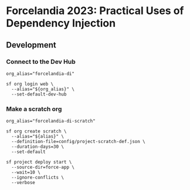 # Forcelandia 2023: Practical Uses of Dependency Injection

## Development

### Connect to the Dev Hub

```shell
org_alias="forcelandia-di"

sf org login web \
  --alias="${org_alias}" \
  --set-default-dev-hub
```

### Make a scratch org

```shell
org_alias="forcelandia-di-scratch"

sf org create scratch \
  --alias="${alias}" \
  --definition-file=config/project-scratch-def.json \
  --duration-days=30 \
  --set-default

sf project deploy start \
  --source-dir=force-app \
  --wait=10 \
  --ignore-conflicts \
  --verbose
```
